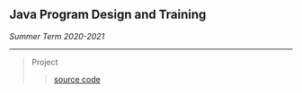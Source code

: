 ## Java Program Design and Training

*Summer Term 2020-2021*

----

>Project
>
>>[source code](https://github.com/chenxz1111/IEKMSystem)



